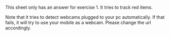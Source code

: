 This sheet only has an answer for exercise 1. It tries to track red items.

Note that it tries to detect webcams plugged to your pc automatically. If that fails, it will try to use your mobile as a webcam. Please change the url accordingly.

